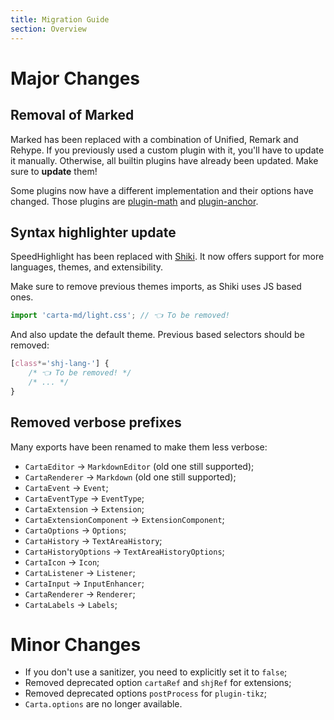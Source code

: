 ```yaml
---
title: Migration Guide
section: Overview
---
```


# Major Changes

## Removal of Marked

Marked has been replaced with a combination of Unified, Remark and Rehype. If you previously used a custom plugin with it, you'll have to update it manually. Otherwise, all builtin plugins have already been updated. Make sure to **update** them!

Some plugins now have a different implementation and their options have changed. Those plugins are [plugin-math](https://beartocode.github.io/carta/plugins/math) and [plugin-anchor](https://beartocode.github.io/carta/plugins/anchor).

## Syntax highlighter update

SpeedHighlight has been replaced with [Shiki](https://shiki.matsu.io/). It now offers support for more languages, themes, and extensibility.

Make sure to remove previous themes imports, as Shiki uses JS based ones.

```ts
import 'carta-md/light.css'; // 👈 To be removed!
```

And also update the default theme. Previous based selectors should be removed:

```css
[class*='shj-lang-'] {
	/* 👈 To be removed! */
	/* ... */
}
```

## Removed verbose prefixes

Many exports have been renamed to make them less verbose:

- `CartaEditor` -> `MarkdownEditor` (old one still supported);
- `CartaRenderer` -> `Markdown` (old one still supported);
- `CartaEvent` -> `Event`;
- `CartaEventType` -> `EventType`;
- `CartaExtension` -> `Extension`;
- `CartaExtensionComponent` -> `ExtensionComponent`;
- `CartaOptions` -> `Options`;
- `CartaHistory` -> `TextAreaHistory`;
- `CartaHistoryOptions` -> `TextAreaHistoryOptions`;
- `CartaIcon` -> `Icon`;
- `CartaListener` -> `Listener`;
- `CartaInput` -> `InputEnhancer`;
- `CartaRenderer` -> `Renderer`;
- `CartaLabels` -> `Labels`;

# Minor Changes

- If you don't use a sanitizer, you need to explicitly set it to `false`;
- Removed deprecated option `cartaRef` and `shjRef` for extensions;
- Removed deprecated options `postProcess` for `plugin-tikz`;
- `Carta.options` are no longer available.
